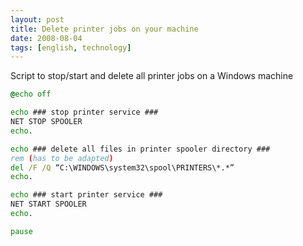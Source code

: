 ```yaml
---
layout: post
title: Delete printer jobs on your machine
date: 2008-08-04
tags: [english, technology]
---
```


Script to stop/start and delete all printer jobs on a Windows machine
```cmd
@echo off

echo ### stop printer service ###
NET STOP SPOOLER
echo.

echo ### delete all files in printer spooler directory ###
rem (has to be adapted)
del /F /Q “C:\WINDOWS\system32\spool\PRINTERS\*.*”
echo.

echo ### start printer service ###
NET START SPOOLER
echo.

pause
```
